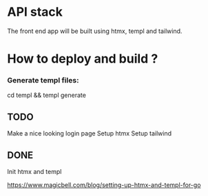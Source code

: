 
# API stack
The front end app will be built using htmx, templ and tailwind.

# How to deploy and build ?
### Generate templ files:
cd templ && templ generate

## TODO
Make a nice looking login page
Setup htmx
Setup tailwind

## DONE
Init htmx and templ

https://www.magicbell.com/blog/setting-up-htmx-and-templ-for-go